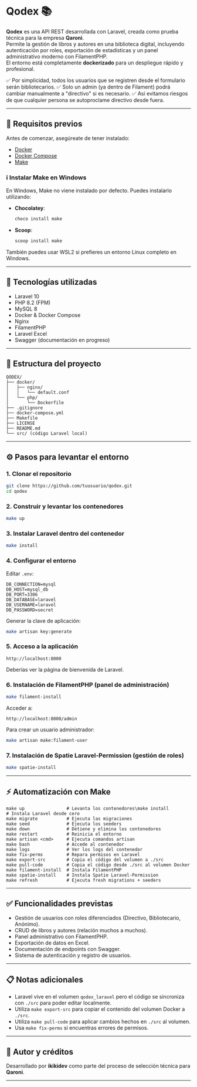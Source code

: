 # Qodex 📚

**Qodex** es una API REST desarrollada con Laravel, creada como prueba técnica para la empresa **Qaroni**.  
Permite la gestión de libros y autores en una biblioteca digital, incluyendo autenticación por roles, exportación de estadísticas y un panel administrativo moderno con FilamentPHP.  
El entorno está completamente **dockerizado** para un despliegue rápido y profesional.

✅ Por simplicidad, todos los usuarios que se registren desde el formulario serán bibliotecarios.
✅ Solo un admin (ya dentro de Filament) podrá cambiar manualmente a "directivo" si es necesario.
✅ Así evitamos riesgos de que cualquier persona se autoproclame directivo desde fuera.

---

## 📝 Requisitos previos

Antes de comenzar, asegúreate de tener instalado:

- [Docker](https://docs.docker.com/get-docker/)
- [Docker Compose](https://docs.docker.com/compose/)
- [Make](https://www.gnu.org/software/make/)

### ℹ️ Instalar Make en Windows

En Windows, Make no viene instalado por defecto. Puedes instalarlo utilizando:

- **Chocolatey**:
  ```bash
  choco install make
  ```

- **Scoop**:
  ```bash
  scoop install make
  ```

También puedes usar WSL2 si prefieres un entorno Linux completo en Windows.

---

## 🚀 Tecnologías utilizadas

- Laravel 10
- PHP 8.2 (FPM)
- MySQL 8
- Docker & Docker Compose
- Nginx
- FilamentPHP
- Laravel Excel
- Swagger (documentación en progreso)

---

## 🧱 Estructura del proyecto

```
QODEX/
├── docker/
│   ├── nginx/
│   │   └── default.conf
│   └── php/
│       └── Dockerfile
├── .gitignore
├── docker-compose.yml
├── Makefile
├── LICENSE
├── README.md
└── src/ (código Laravel local)
```

---

## ⚙️ Pasos para levantar el entorno

### 1. Clonar el repositorio

```bash
git clone https://github.com/tuusuario/qodex.git
cd qodex
```

### 2. Construir y levantar los contenedores

```bash
make up
```

### 3. Instalar Laravel dentro del contenedor

```bash
make install
```

### 4. Configurar el entorno

Editar `.env`:

```
DB_CONNECTION=mysql
DB_HOST=mysql_db
DB_PORT=3306
DB_DATABASE=laravel
DB_USERNAME=laravel
DB_PASSWORD=secret
```

Generar la clave de aplicación:

```bash
make artisan key:generate
```

### 5. Acceso a la aplicación

```text
http://localhost:8000
```

Deberías ver la página de bienvenida de Laravel.

### 6. Instalación de FilamentPHP (panel de administración)

```bash
make filament-install
```

Acceder a:

```text
http://localhost:8000/admin
```

Para crear un usuario administrador:

```bash
make artisan make:filament-user
```

### 7. Instalación de Spatie Laravel-Permission (gestión de roles)

```bash
make spatie-install
```

---

## ⚡ Automatización con Make

```text
make up                # Levanta los contenedores\make install           # Instala Laravel desde cero
make migrate           # Ejecuta las migraciones
make seed              # Ejecuta los seeders
make down              # Detiene y elimina los contenedores
make restart           # Reinicia el entorno
make artisan <cmd>     # Ejecuta comandos artisan
make bash              # Accede al contenedor
make logs              # Ver los logs del contenedor
make fix-perms         # Repara permisos en Laravel
make export-src        # Copia el código del volumen a ./src
make pull-code         # Copia el código desde ./src al volumen Docker
make filament-install  # Instala FilamentPHP
make spatie-install    # Instala Spatie Laravel-Permission
make refresh           # Ejecuta fresh migrations + seeders
```

---

## ✅ Funcionalidades previstas

- Gestión de usuarios con roles diferenciados (Directivo, Bibliotecario, Anónimo).
- CRUD de libros y autores (relación muchos a muchos).
- Panel administrativo con FilamentPHP.
- Exportación de datos en Excel.
- Documentación de endpoints con Swagger.
- Sistema de autenticación y registro de usuarios.

---

## 📋 Notas adicionales

- Laravel vive en el volumen `qodex_laravel` pero el código se sincroniza con `./src` para poder editar localmente.
- Utiliza `make export-src` para copiar el contenido del volumen Docker a `./src`.
- Utiliza `make pull-code` para aplicar cambios hechos en `./src` al volumen.
- Usa `make fix-perms` si encuentras errores de permisos.

---

## 💪 Autor y créditos

Desarrollado por **ikikidev** como parte del proceso de selección técnica para **Qaroni**.

---

